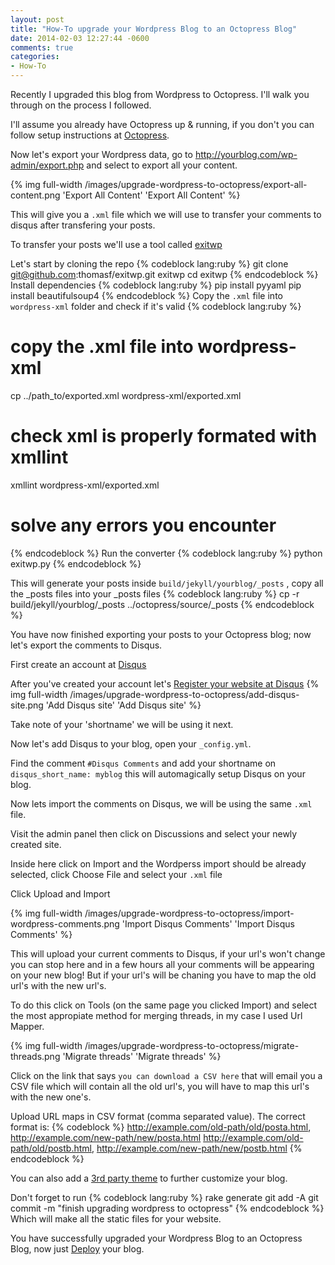 ```yaml
---
layout: post
title: "How-To upgrade your Wordpress Blog to an Octopress Blog"
date: 2014-02-03 12:27:44 -0600
comments: true
categories:
- How-To
---
```


Recently I upgraded this blog from Wordpress to Octopress. I'll walk you
through on the process I followed.

I'll assume you already have Octopress up & running, if you don't you
can follow setup instructions at
[Octopress](http://octopress.org/docs/setup/).

Now let's export your Wordpress data, go to
http://yourblog.com/wp-admin/export.php and select to export all your
content.

{% img full-width /images/upgrade-wordpress-to-octopress/export-all-content.png 'Export All Content' 'Export All Content' %}

This will give you a ```.xml``` file which we will use to transfer your
comments to disqus after transfering your posts.

To transfer your posts we'll use a tool called [exitwp](https://github.com/thomasf/exitwp)

Let's start by cloning the repo
{% codeblock lang:ruby %}
git clone git@github.com:thomasf/exitwp.git exitwp
cd exitwp
{% endcodeblock %}
Install dependencies
{% codeblock lang:ruby %}
pip install pyyaml
pip install beautifulsoup4
{% endcodeblock %}
Copy the ```.xml``` file into ```wordpress-xml``` folder and check if it's
valid
{% codeblock lang:ruby %}
# copy the .xml file into wordpress-xml
cp ../path_to/exported.xml wordpress-xml/exported.xml
# check xml is properly formated with xmllint
xmllint wordpress-xml/exported.xml
# solve any errors you encounter
{% endcodeblock %}
Run the converter
{% codeblock lang:ruby %}
python exitwp.py
{% endcodeblock %}

This will generate your posts inside ```build/jekyll/yourblog/_posts```
, copy all the _posts files into your _posts files
{% codeblock lang:ruby %}
cp -r build/jekyll/yourblog/_posts ../octopress/source/_posts
{% endcodeblock %}

You have now finished exporting your posts to your Octopress blog; now let's
export the comments to Disqus.

First create an account at [Disqus](https://disqus.com/profile/signup/)

After you've created your account let's [Register your website at Disqus](http://disqus.com/admin/create/)
{% img full-width /images/upgrade-wordpress-to-octopress/add-disqus-site.png 'Add Disqus site' 'Add Disqus site' %}

Take note of your 'shortname' we will be using it next.

Now let's add Disqus to your blog, open your ```_config.yml```.

Find the comment ```#Disqus Comments``` and add your shortname on ```disqus_short_name: myblog``` this will automagically setup Disqus on your blog.

Now lets import the comments on Disqus, we will be using the same
```.xml``` file.

Visit the admin panel then click on Discussions and
select your newly created site.

Inside here click on Import and the Wordperss import should be already selected, click Choose File and select your ```.xml``` file

Click Upload and Import

{% img full-width /images/upgrade-wordpress-to-octopress/import-wordpress-comments.png 'Import Disqus Comments' 'Import Disqus Comments' %}

This will upload your current comments to Disqus, if your url's won't
change you can stop here and in a few hours all your comments will be
appearing on your new blog! But if your url's will be chaning
you have to map the old url's with the new url's.

To do this click on Tools (on the same page you clicked Import) and
select the most appropiate method for merging threads, in my case I used
Url Mapper.

{% img full-width /images/upgrade-wordpress-to-octopress/migrate-threads.png 'Migrate threads' 'Migrate threads' %}

Click on the link that says ```you can download a CSV here``` that will
email you a CSV file which will contain all the old url's, you will
have to map this url's with the new one's.

Upload URL maps in CSV format (comma separated value). The correct format is:
{% codeblock %}
http://example.com/old-path/old/posta.html, http://example.com/new-path/new/posta.html
http://example.com/old-path/old/postb.html, http://example.com/new-path/new/postb.html
{% endcodeblock %}

You can also add a [3rd party theme](https://github.com/imathis/octopress/wiki/3rd-Party-Octopress-Themes)
to further customize your blog.

Don't forget to run
{% codeblock lang:ruby %}
rake generate
git add -A
git commit -m "finish upgrading wordpress to octopress"
{% endcodeblock %}
Which will make all the static files for your website.

You have successfully upgraded your Wordpress Blog to an Octopress Blog, now just [Deploy](http://octopress.org/docs/deploying/) your blog.
